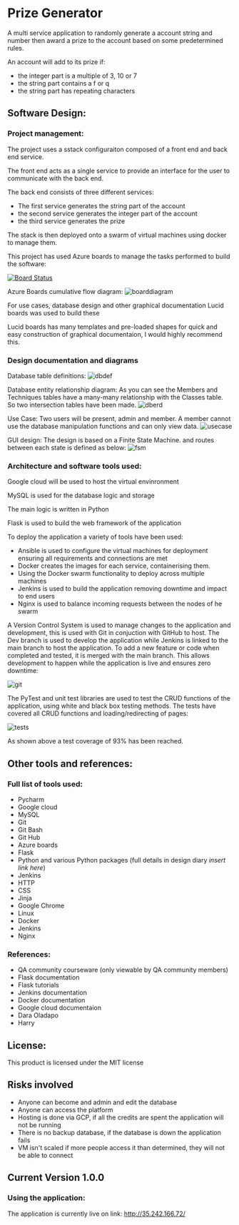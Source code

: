 # Prize Generator
A multi service application to randomly generate a account string and number then award a prize to the account based on some predetermined rules.

An account will add to its prize if:

- the integer part is a multiple of 3, 10 or 7
- the string part contains a f or q
- the string part has repeating characters

## Software Design:
### Project management:
The project uses a sstack configuraiton composed of a front end and back end service.

The front end acts as a single service to provide an interface for the user to communicate with the back end.

The back end consists of three different services:
- The first service generates the string part of the account
- the second service generates the integer part of the account
- the third service generates the prize

The stack is then deployed onto a swarm of virtual machines using docker to manage them.

This project has used Azure boards to manage the tasks performed to build the software:

[![Board Status](https://dev.azure.com/JMiller10074/afdffd25-69bf-4fba-9fbd-056a02328592/29fd3513-e2ad-42c4-bc9e-153b38e4d8d1/_apis/work/boardbadge/4afc58ad-4793-4732-bbd2-9e2219edcea5)](https://dev.azure.com/JMiller10074/afdffd25-69bf-4fba-9fbd-056a02328592/_boards/board/t/29fd3513-e2ad-42c4-bc9e-153b38e4d8d1/Microsoft.RequirementCategory)

Azure Boards cumulative flow diagram:
![boarddiagram](https://github.com/JackEMiller/ClubForum/blob/main/images/workflow.PNG?raw=true)

For use cases, database design and other graphical documentation Lucid boards was used to build these

Lucid boards has many templates and pre-loaded shapes for quick and easy construction of graphical documentaion, I would highly recommend this.
### Design documentation and diagrams
Database table definitions:
![dbdef](https://github.com/JackEMiller/ClubForum/blob/main/images/dbdefs.PNG?raw=true)

Database entity relationship diagram:
As you can see the Members and Techniques tables have a many-many relationship with the Classes table. So two intersection tables have been made.
![dberd](https://github.com/JackEMiller/ClubForum/blob/main/images/dberd.PNG?raw=true)

Use Case:
Two users will be present, admin and member. A member cannot use the database manipulation functions and can only view data.
![usecase](https://github.com/JackEMiller/ClubForum/blob/main/images/usecase.PNG?raw=true)

GUI design:
The design is based on a Finite State Machine. and routes between each state is defined as below:
![fsm](https://github.com/JackEMiller/ClubForum/blob/main/images/fsm.PNG?raw=true)

### Architecture and software tools used:
Google cloud will be used to host the virtual envinronment

MySQL is used for the database logic and storage

The main logic is written in Python

Flask is used to build the web framework of the application

To deploy the application a variety of tools have been used:
- Ansible is used to configure the virtual machines for deployment ensuring all requirements and connections are met
- Docker creates the images for each service, containerising them.
- Using the Docker swarm functionality to deploy across multiple machines
- Jenkins is used to build the application removing downtime and impact to end users
- Nginx is used to balance incoming requests between the nodes of he swarm

A Version Control System is used to manage changes to the application and development, this is used with Git in conjuction with GitHub to host. The Dev branch is used to develop the application while Jenkins is linked to the main branch to host the application. To add a new feature or code when completed and tested, it is merged with the main branch. This allows development to happen while the application is live and ensures zero downtime:

![git](https://github.com/JackEMiller/ClubForum/blob/main/images/merge.PNG?raw=true)

The PyTest and unit test libraries are used to test the CRUD functions of the application, using white and black box testing methods. The tests have covered all CRUD functions and loading/redirecting of pages:

![tests](https://github.com/JackEMiller/ClubForum/blob/main/images/testcomplete.PNG?raw=true)

As shown above a test coverage of 93% has been reached.

## Other tools and references:
### Full list of tools used:
- Pycharm
- Google cloud
- MySQL
- Git
- Git Bash
- Git Hub
- Azure boards
- Flask
- Python and various Python packages (full details in design diary *insert link here*)
- Jenkins
- HTTP
- CSS
- Jinja
- Google Chrome
- Linux
- Docker
- Jenkins
- Nginx

### References:
- QA community courseware (only viewable by QA community members)
- Flask documentation 
- Flask tutorials
- Jenkins documentation
- Docker documentation
- Google cloud documentaion
- Dara Oladapo
- Harry 

## License:
This product is licensed under the MIT license

## Risks involved
- Anyone can become and admin and edit the database
- Anyone can access the platform
- Hosting is done via GCP, if all the credits are spent the application will not be running
- There is no backup database, if the database is down the application fails
- VM isn't scaled if more people access it than determined, they will not be able to connect

## Current Version 1.0.0
### Using the application:
The application is currently live on link: http://35.242.166.72/